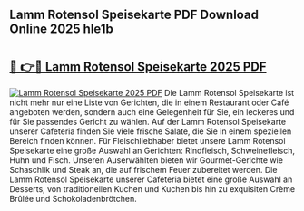 ## Lamm Rotensol Speisekarte PDF Download Online 2025 hle1b

# <h2><a href="http://gc7oh2.nevu.top/?p=Lamm+Rotensol+Speisekarte">🔗 👉🔴 Lamm Rotensol Speisekarte 2025 PDF</a></h2>

[![Lamm Rotensol Speisekarte 2025 PDF](https://i.imgur.com/dBaPXMq.png)](http://gc7oh2.nevu.top/?p=Lamm+Rotensol+Speisekarte)
Die Lamm Rotensol Speisekarte ist nicht mehr nur eine Liste von Gerichten, die in einem Restaurant oder Café angeboten werden, sondern auch eine Gelegenheit für Sie, ein leckeres und für Sie passendes Gericht zu wählen. Auf der Lamm Rotensol Speisekarte unserer Cafeteria finden Sie viele frische Salate, die Sie in einem speziellen Bereich finden können. Für Fleischliebhaber bietet unsere Lamm Rotensol Speisekarte eine große Auswahl an Gerichten: Rindfleisch, Schweinefleisch, Huhn und Fisch. Unseren Auserwählten bieten wir Gourmet-Gerichte wie Schaschlik und Steak an, die auf frischem Feuer zubereitet werden. Die Lamm Rotensol Speisekarte unserer Cafeteria bietet eine große Auswahl an Desserts, von traditionellen Kuchen und Kuchen bis hin zu exquisiten Crème Brûlée und Schokoladenbrötchen.
